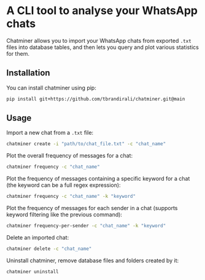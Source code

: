 # A CLI tool to analyse your WhatsApp chats

Chatminer allows you to import your WhatsApp chats from exported `.txt` files 
into database tables, and then lets you query and plot various statistics for them.

## Installation

You can install chatminer using pip:

```bash
pip install git+https://github.com/tbrandirali/chatminer.git@main
```

## Usage

Import a new chat from a `.txt` file:

```bash
chatminer create -i "path/to/chat_file.txt" -c "chat_name"
```

Plot the overall frequency of messages for a chat:

```bash
chatminer frequency -c "chat_name"
```

Plot the frequency of messages containing a specific keyword for a chat 
(the keyword can be a full regex expression):

```bash
chatminer frequency -c "chat_name" -k "keyword"
```

Plot the frequency of messages for each sender in a chat
(supports keyword filtering like the previous command):

```bash
chatminer frequency-per-sender -c "chat_name" -k "keyword"
```

Delete an imported chat:

```bash
chatminer delete -c "chat_name"
```

Uninstall chatminer, remove database files and folders created by it:

```bash
chatminer uninstall
```